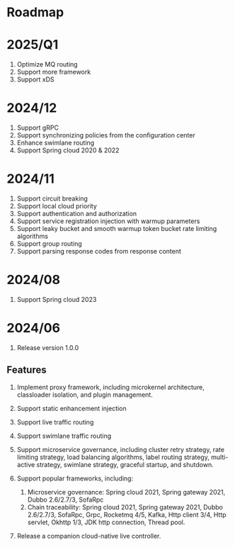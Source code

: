 Roadmap
===
# 2025/Q1
1. Optimize MQ routing
2. Support more framework
3. Support xDS

# 2024/12

1. Support gRPC
2. Support synchronizing policies from the configuration center
3. Enhance swimlane routing
4. Support Spring cloud 2020 & 2022

# 2024/11

1. Support circuit breaking
2. Support local cloud priority
3. Support authentication and authorization
4. Support service registration injection with warmup parameters
5. Support leaky bucket and smooth warmup token bucket rate limiting algorithms
6. Support group routing
7. Support parsing response codes from response content

# 2024/08

1. Support Spring cloud 2023

# 2024/06

1. Release version 1.0.0

## Features
1. Implement proxy framework, including microkernel architecture, classloader isolation, and plugin management.
2. Support static enhancement injection
3. Support live traffic routing
4. Support swimlane traffic routing
5. Support microservice governance, including cluster retry strategy, rate limiting strategy, load balancing algorithms, label routing strategy, multi-active strategy, swimlane strategy, graceful startup, and shutdown.
6. Support popular frameworks, including:

   1. Microservice governance: Spring cloud 2021, Spring gateway 2021, Dubbo 2.6/2.7/3, SofaRpc
   2. Chain traceability: Spring cloud 2021, Spring gateway 2021, Dubbo 2.6/2.7/3, SofaRpc, Grpc, Rocketmq 4/5, Kafka, Http client 3/4, Http servlet, Okhttp 1/3, JDK http connection, Thread pool.
7. Release a companion cloud-native live controller.